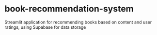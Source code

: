 # book-recommendation-system
Streamlit application for recommending books based on content and user ratings, using Supabase for data storage
